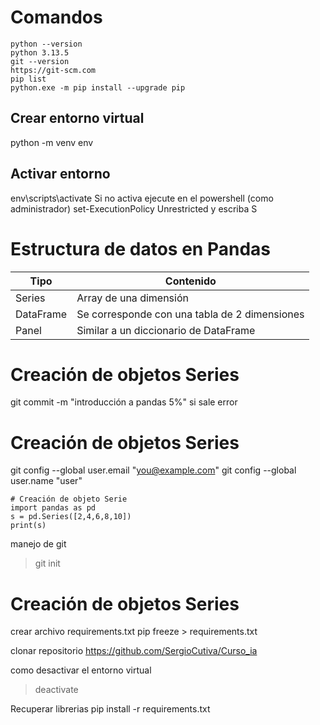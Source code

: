 # Comandos 
```
python --version
python 3.13.5
git --version
https://git-scm.com
pip list
python.exe -m pip install --upgrade pip
```
## Crear entorno virtual
python -m venv env
## Activar entorno
env\scripts\activate
Si no activa ejecute en el powershell (como administrador)
set-ExecutionPolicy Unrestricted
y escriba S

# Estructura de datos en Pandas
| Tipo      | Contenido                                     |
| --------- | --------------------------------------------- |
| Series    | Array de una dimensión                        |
| DataFrame | Se corresponde con una tabla de 2 dimensiones |
| Panel     | Similar a un diccionario de DataFrame         |

# Creación de objetos Series
git commit -m "introducción a pandas 5%"
si sale error
# Creación de objetos Series
git config --global user.email "you@example.com"
git config --global user.name "user"
```
# Creación de objeto Serie
import pandas as pd
s = pd.Series([2,4,6,8,10])
print(s)

```

manejo de git
>git init

# Creación de objetos Series
crear archivo requirements.txt
pip freeze > requirements.txt

clonar repositorio
https://github.com/SergioCutiva/Curso_ia

como desactivar el entorno virtual
>deactivate

Recuperar librerias
pip install -r requirements.txt